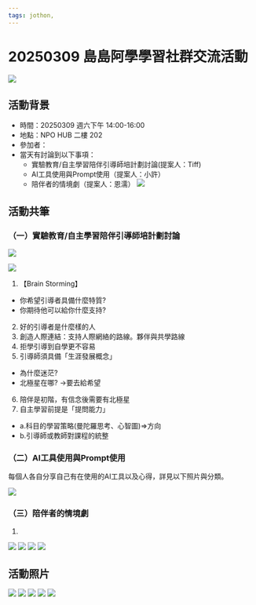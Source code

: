 ```yaml
---
tags: jothon,
---
```

# 20250309 島島阿學學習社群交流活動
![](https://g0v.hackmd.io/_uploads/H1GP_zbpyl.jpg)


## 活動背景
- 時間：20250309 週六下午 14:00-16:00
- 地點：NPO HUB 二樓 202 
- 參加者：
- 當天有討論到以下事項：
    - 實驗教育/自主學習陪伴引導師培計劃討論(提案人：Tiff)
    - AI工具使用與Prompt使用（提案人：小許）
    - 陪伴者的情境劇（提案人：恩濡）
![](https://g0v.hackmd.io/_uploads/rkUfFz-TJe.jpg)



## 活動共筆
### （一）實驗教育/自主學習陪伴引導師培計劃討論
![](https://g0v.hackmd.io/_uploads/HyV80r-Tyg.jpg)

![](https://g0v.hackmd.io/_uploads/B1zOArZakg.jpg)


1. 【Brain Storming】
* 你希望引導者具備什麼特質?
* 你期待他可以給你什麼支持?
2. 好的引導者是什麼樣的人
3. 創造人際連結：支持人際網絡的路線。夥伴與共學路線
4. 拒學引導到自學更不容易
5. 引導師須具備「生涯發展概念」
* 為什麼迷茫?
* 北極星在哪?
->要去給希望
6. 陪伴是初階，有信念後需要有北極星
7. 自主學習前提是「提問能力」
* a.科目的學習策略(曼陀羅思考、心智圖)=>方向
* b.引導師或教師對課程的統整

### （二）AI工具使用與Prompt使用
每個人各自分享自己有在使用的AI工具以及心得，詳見以下照片與分類。

![](https://g0v.hackmd.io/_uploads/BkNBJU-6yx.jpg)

### （三）陪伴者的情境劇
1. 
![](https://g0v.hackmd.io/_uploads/S1D-eLZp1e.jpg)
![](https://g0v.hackmd.io/_uploads/ryN-g8Wayg.jpg)
![](https://g0v.hackmd.io/_uploads/S1gZgLZ6Jg.jpg)
![](https://g0v.hackmd.io/_uploads/rJgb-gUW61g.jpg)




## 活動照片
![](https://g0v.hackmd.io/_uploads/S1GicGbTJl.jpg)
![](https://g0v.hackmd.io/_uploads/HJ-GiqfZ6kx.jpg)
![](https://g0v.hackmd.io/_uploads/rkbHi9zbT1e.jpg)
![](https://g0v.hackmd.io/_uploads/SJLsqMbpJx.jpg)
![](https://g0v.hackmd.io/_uploads/HJBjqz-6Jg.jpg)

